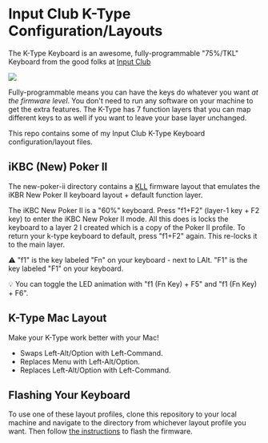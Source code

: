 # Input Club K-Type Configuration/Layouts
The K-Type Keyboard is an awesome, fully-programmable "75%/TKL" Keyboard from the good folks at [Input Club](https://input.club/)

![](https://input.club/wp-content/uploads/2016/01/k-type-600x400.jpg)

Fully-programmable means you can have the keys do whatever you want *at the firmware level*.
You don't need to run any software on your machine to get the extra features. The K-Type has 7 function
layers that you can map different keys to as well if you want to leave your base layer unchanged.

This repo contains some of my Input Club K-Type Keyboard configuration/layout files.

## iKBC (New) Poker II
The new-poker-ii directory contains a [KLL](https://input.club/kll/) firmware layout that emulates the
iKBR New Poker II keyboard layout + default function layer.

The iKBC New Poker II is a "60%" keyboard.
Press "f1+F2" (layer-1 key + F2 key) to enter the iKBC New Poker II mode. All this does is locks
the keyboard to a layer 2 I created which is a copy of the Poker II profile. To return your k-type
keyboard to default, press "f1+F2" again. This re-locks it to the main layer.

:warning: "f1" is the key labeled "Fn" on your keyboard - next to LAlt. "F1" is the key labeled "F1" on your keyboard.

:bulb: You can toggle the LED animation with "f1 (Fn Key) + F5" and "f1 (Fn Key) + F6".

## K-Type Mac Layout
Make your K-Type work better with your Mac!
- Swaps Left-Alt/Option with Left-Command.
- Replaces Menu with Left-Alt/Option.
- Replaces Left-Alt/Option with Left-Command.

## Flashing Your Keyboard
To use one of these layout profiles, clone this repository to your local machine and navigate
to the directory from whichever layout profile you want. Then follow
[the instructions](https://github.com/kiibohd/controller/blob/master/Documentation/Keyboards/K-Type.md)
to flash the firmware.
